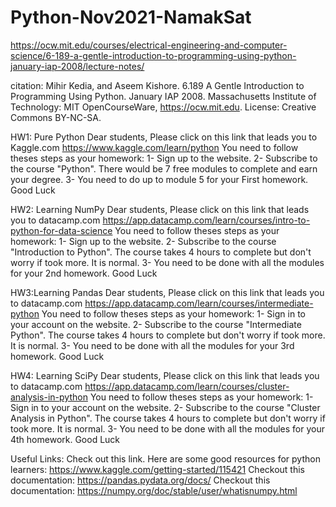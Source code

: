 # Python-Nov2021-NamakSat
https://ocw.mit.edu/courses/electrical-engineering-and-computer-science/6-189-a-gentle-introduction-to-programming-using-python-january-iap-2008/lecture-notes/

citation:
Mihir Kedia, and Aseem Kishore. 6.189 A Gentle Introduction to Programming Using Python. January IAP 2008. Massachusetts Institute of Technology: MIT OpenCourseWare, https://ocw.mit.edu. License: Creative Commons BY-NC-SA.



HW1: Pure Python
Dear students,
Please click on this link that leads you to Kaggle.com
https://www.kaggle.com/learn/python
You need to follow theses steps as your homework:
1- Sign up to the website.
2- Subscribe to the course "Python". There would be 7 free modules to complete and earn your degree.
3- You need to do up to module 5 for your First homework.
Good Luck

HW2: Learning NumPy
Dear students,
Please click on this link that leads you to datacamp.com
https://app.datacamp.com/learn/courses/intro-to-python-for-data-science
You need to follow theses steps as your homework:
1- Sign up to the website.
2- Subscribe to the course "Introduction to Python". The course takes 4 hours to complete but don't worry if took more. It is normal.
3- You need to be done with all the modules for your 2nd homework.
Good Luck

HW3:Learning Pandas
Dear students,
Please click on this link that leads you to datacamp.com
https://app.datacamp.com/learn/courses/intermediate-python
You need to follow theses steps as your homework:
1- Sign in to your account on the website.
2- Subscribe to the course "Intermediate Python". The course takes 4 hours to complete but don't worry if took more. It is normal.
3- You need to be done with all the modules for your 3rd homework.
Good Luck

HW4: Learning SciPy
Dear students,
Please click on this link that leads you to datacamp.com
https://app.datacamp.com/learn/courses/cluster-analysis-in-python
You need to follow theses steps as your homework:
1- Sign in to your account on the website.
2- Subscribe to the course "Cluster Analysis in Python". The course takes 4 hours to complete but don't worry if took more. It is normal.
3- You need to be done with all the modules for your 4th homework.
Good Luck

Useful Links:
Check out this link. Here are some good resources for python learners: https://www.kaggle.com/getting-started/115421
Checkout this documentation: https://pandas.pydata.org/docs/
Checkout this documentation: https://numpy.org/doc/stable/user/whatisnumpy.html
